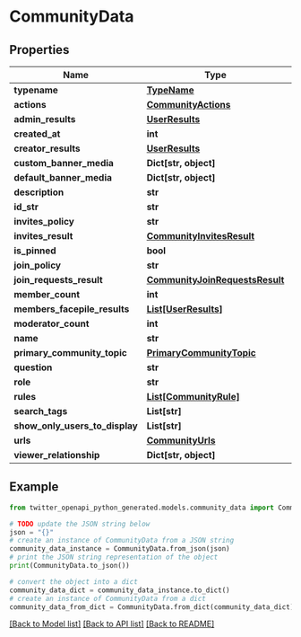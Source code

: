 # CommunityData


## Properties

Name | Type | Description | Notes
------------ | ------------- | ------------- | -------------
**typename** | [**TypeName**](TypeName.md) |  | 
**actions** | [**CommunityActions**](CommunityActions.md) |  | 
**admin_results** | [**UserResults**](UserResults.md) |  | 
**created_at** | **int** |  | [optional] 
**creator_results** | [**UserResults**](UserResults.md) |  | 
**custom_banner_media** | **Dict[str, object]** |  | [optional] 
**default_banner_media** | **Dict[str, object]** |  | [optional] 
**description** | **str** |  | 
**id_str** | **str** |  | 
**invites_policy** | **str** |  | 
**invites_result** | [**CommunityInvitesResult**](CommunityInvitesResult.md) |  | 
**is_pinned** | **bool** |  | 
**join_policy** | **str** |  | 
**join_requests_result** | [**CommunityJoinRequestsResult**](CommunityJoinRequestsResult.md) |  | [optional] 
**member_count** | **int** |  | 
**members_facepile_results** | [**List[UserResults]**](UserResults.md) |  | 
**moderator_count** | **int** |  | 
**name** | **str** |  | 
**primary_community_topic** | [**PrimaryCommunityTopic**](PrimaryCommunityTopic.md) |  | [optional] 
**question** | **str** |  | [optional] 
**role** | **str** |  | 
**rules** | [**List[CommunityRule]**](CommunityRule.md) |  | 
**search_tags** | **List[str]** |  | 
**show_only_users_to_display** | **List[str]** |  | [optional] 
**urls** | [**CommunityUrls**](CommunityUrls.md) |  | [optional] 
**viewer_relationship** | **Dict[str, object]** |  | [optional] 

## Example

```python
from twitter_openapi_python_generated.models.community_data import CommunityData

# TODO update the JSON string below
json = "{}"
# create an instance of CommunityData from a JSON string
community_data_instance = CommunityData.from_json(json)
# print the JSON string representation of the object
print(CommunityData.to_json())

# convert the object into a dict
community_data_dict = community_data_instance.to_dict()
# create an instance of CommunityData from a dict
community_data_from_dict = CommunityData.from_dict(community_data_dict)
```
[[Back to Model list]](../README.md#documentation-for-models) [[Back to API list]](../README.md#documentation-for-api-endpoints) [[Back to README]](../README.md)


